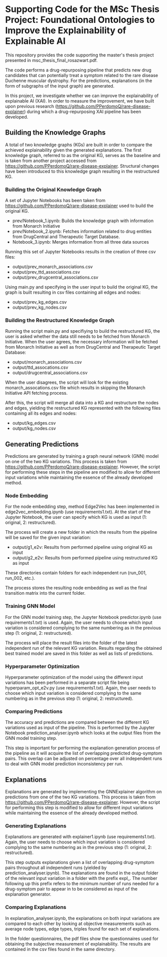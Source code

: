 # Supporting Code for the MSc Thesis Project: Foundational Ontologies to Improve the Explainability of Explainable AI
 
This repository provides the code supporting the master's thesis project presented in msc_thesis_final_rosazwart.pdf.

The code performs a drug-repurposing pipeline that predicts new drug candidates that can potentially treat a symptom related to the rare disease Duchenne muscular dystrophy. For the predictions, explanations (in the form of subgraphs of the input graph) are generated. 

In this project, we investigate whether we can improve the explainability of explainable AI (XAI). In order to measure the improvement, we have built upon previous research (https://github.com/PPerdomoQ/rare-disease-explainer) during which a drug-repurposing XAI pipeline has been developed. 

## Building the Knowledge Graphs
A total of two knowledge graphs (KGs) are built in order to compare the achieved explainability given the generated explanations. The first knowledge graph, referred to as the original KG, serves as the baseline and is taken from another project accessed from https://github.com/PPerdomoQ/rare-disease-explainer. Structural changes have been introduced to this knowledge graph resulting in the restructured KG.

### Building the Original Knowledge Graph
A set of Jupyter Notebooks has been taken from https://github.com/PPerdomoQ/rare-disease-explainer used to build the original KG.

- prev/Notebook_1.ipynb: Builds the knowledge graph with information from Monarch Initiative
- prev/Notebook_2.ipynb: Fetches information related to drug entities from DrugCentral and Therapeutic Target Database.
- Notebook_3.ipynb: Merges information from all three data sources

Running this set of Jupyter Notebooks results in the creation of three csv files:

- output/prev_monarch_associations.csv
- output/prev_ttd_associations.csv
- output/prev_drugcentral_associations.csv

Using main.py and specifying in the user input to build the original KG, the graph is built resulting in csv files containing all edges and nodes:

- output/prev_kg_edges.csv
- output/prev_kg_nodes.csv

### Building the Restructured Knowledge Graph
Running the script main.py and specifiying to build the restructured KG, the user is asked whether the data still needs to be fetched from Monarch Initiative. When the user agrees, the necessary information will be fetched from Monarch Initiative as well as from DrugCentral and Therapeutic Target Database:

- output/monarch_associations.csv
- output/ttd_assocations.csv
- output/drugcentral_associations.csv

When the user disagrees, the script will look for the existing monarch_assocations.csv file which results in skipping the Monarch Initiative API fetching process. 

After this, the script will merge all data into a KG and restructure the nodes and edges, yielding the restructured KG represented with the following files containing all its edges and nodes:

- output/kg_edges.csv
- output/kg_nodes.csv

## Generating Predictions
Predictions are generated by training a graph neural network (GNN) model on one of the two KG variations. This process is taken from https://github.com/PPerdomoQ/rare-disease-explainer. However, the script for performing these steps in the pipeline are modified to allow for different input variations while maintaining the essence of the already developed method.

### Node Embedding
For the node embedding step, method Edge2Vec has been implemented in edge2vec_embedding.ipynb (use requirements1.txt). At the start of the Jupyter Notebook, the user can specify which KG is used as input (1: original, 2: restructured). 

The process will create a new folder in which the results from the pipeline will be saved for the given input variation:
- output/g1_e2v: Results from performed pipeline using original KG as input
- output/g2_e2v: Results from performed pipeline using restructured KG as input

These directories contain folders for each independent run (run_001, run_002, etc.). 

The process stores the resulting node embedding as well as the final transition matrix into the current folder.

### Training GNN Model
For the GNN model training step, the Jupyter Notebook predictor.ipynb (use requirements1.txt) is used. Again, the user needs to choose which input variation is considered complying to the same numbering as in the previous step (1: original, 2: restructured). 

The process will place the result files into the folder of the latest independent run of the relevant KG variation. Results regarding the obtained best trained model are saved in this folder as well as lists of predictions.

### Hyperparameter Optimization
Hyperparameter optimization of the model using the different input variations has been performed in a separate script file being hyperparam_opt_e2v.py (use requirements1.txt). Again, the user needs to choose which input variation is considered complying to the same numbering as in the previous step (1: original, 2: restructured).

### Comparing Predictions
The accuracy and predictions are compared between the different KG variations used as input of the pipeline. This is performed by the Jupyter Notebook prediction_analyser.ipynb which looks at the output files from the GNN model training step.

This step is important for performing the explanation generation process of the pipeline as it will acquire the list of overlapping predicted drug-symptom pairs. This overlap can be adjusted on percentage over all independent runs to deal with GNN model prediction inconsistency per run.

## Explanations
Explanations are generated by implementing the GNNExplainer algorithm on predictions from one of the two KG variations. This process is taken from https://github.com/PPerdomoQ/rare-disease-explainer. However, the script for performing this step is modified to allow for different input variations while maintaining the essence of the already developed method.

### Generating Explanations
Explanations are generated with explainer1.ipynb (use requirements1.txt). Again, the user needs to choose which input variation is considered complying to the same numbering as in the previous step (1: original, 2: restructured). 

This step outputs explanations given a list of overlapping drug-symptom pairs throughout all independent runs (yielded by prediction_analyser.ipynb). The explanations are found in the output folder of the relevant input variation in a folder with the prefix expl_. The number following up this prefix refers to the minimum number of runs needed for a drug-symptom pair to appear in to be considered as input of the explanation generator.

### Comparing Explanations
In explanation_analyser.ipynb, the explanations on both input variations are compared to each other by looking at objective measurements such as average node types, edge types, triples found for each set of explanations.

In the folder questionnaires, the pdf files show the questionnaires used for obtaining the subjective measurement of explainability. The results are contained in the csv files found in the same directory. 
